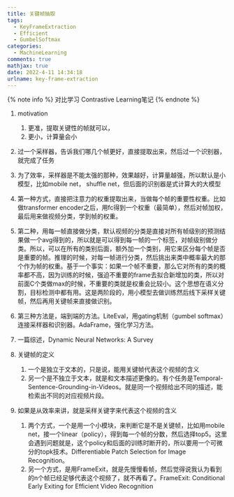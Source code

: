```yaml
---
title: 关键帧抽取
tags: 
  - KeyFrameExtraction
  - Efficient
  - GumbelSoftmax
categories:
  - MachineLearning
comments: true
mathjax: true
date: 2022-4-11 14:34:18
urlname: key-frame-extraction
---
```


<meta name="referrer" content="no-referrer" />

{% note info %}
对比学习 Contrastive Learning笔记
{% endnote %}


1. motivation
   1. 更准，提取关键性的帧就可以，
   2. 更小，计算量会小
2. 过一个采样器，告诉我们哪几个帧更好，直接提取出来，然后过一个识别器，就完成了任务
3. 为了效率，采样器是不能太强的那种，效果越好，计算量越强，所以默认是小模型，比如mobile net， shuffle net，但后面的识别器是式计算大的大模型
4. 第一种方式，直接把注意力的权重提取出来，当做每个帧的重要性权重。比如做transformer encoder之后，用fc得到一个权重（最简单），然后对帧加权，最后用来做视频分类，学到帧的权重。
5. 第二种，用每一帧直接做分类，默认视频的分类是直接对所有帧级别的预测结果做一个avg得到的，所以就是可以得到每一帧的一个标签，对帧级别做分类。所以，可以在所有的类别后面，额外加一个类别，用它来区分每个帧是否是重要的帧。推理的时候，对每一帧进行分类，然后挑出来类中概率最大的那个作为帧的权重。基于一个事实：如果一个帧不重要，那么它对所有的类的概率都不高，因为训练的时候，强迫不重要的frame去拟合新增加的类，所以对前面C个类做max的时候，不重要的类就是权重会比较小。这个思想在语义分割，目标检测中都有用。这是两阶段的，用小模型去做训练然后线下采样关键帧，然后再用关键帧来直接做识别。
6. 第三种方法是，端到端的方法。LiteEval，用gating机制（gumbel softmax）连接采样器和识别器。AdaFrame，强化学习方法。
7. 一篇综述，Dynamic Neural Networks: A Survey

1. 关键帧的定义
   1. 一个是独立于文本的，只是说，能用关键帧代表这个视频的含义
   2. 另一个是不独立于文本，就是和文本描述更像的。有个任务是Temporal-Sentence-Grounding-in-Videos。就是同一个视频给出不同的描述，能检索出不同的对应视频片段。
2. 如果是从效率来讲，就是采样关键字来代表这个视频的含义
   1. 两个方式，一个是用一个小模块，来判断它是不是关键帧，比如用mobile net，接一个linear（policy），得到每一个帧的分数，然后选择top5。这里会遇到问题就是，这个policy和后面的训练时断开的，所以要用一个可微分的topk技术。Differentiable Patch Selection for Image Recognition。
   2. 另一个方式，是用FrameExit，就是先慢慢看帧，然后觉得说我认为看到的n个帧已经足够代表这个视频了，就不再看了。FrameExit: Conditional Early Exiting for Efﬁcient Video Recognition